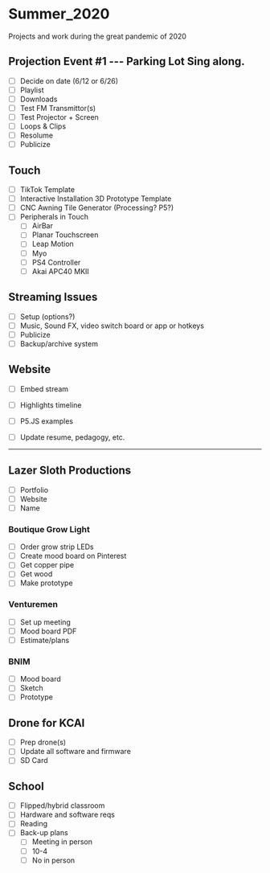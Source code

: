 # Summer_2020
Projects and work during the great pandemic of 2020

## Projection Event #1 --- Parking Lot Sing along.
- [ ] Decide on date (6/12 or 6/26)
- [ ] Playlist
- [ ] Downloads
- [ ] Test FM Transmittor(s)
- [ ] Test Projector + Screen
- [ ] Loops & Clips
- [ ] Resolume 
- [ ] Publicize

## Touch
- [ ] TikTok Template
- [ ] Interactive Installation 3D Prototype Template
- [ ] CNC Awning Tile Generator (Processing? P5?)
- [ ] Peripherals in Touch
  - [ ] AirBar
  - [ ] Planar Touchscreen
  - [ ] Leap Motion
  - [ ] Myo
  - [ ] PS4 Controller
  - [ ] Akai APC40 MKII

## Streaming Issues
  - [ ] Setup (options?)
  - [ ] Music, Sound FX, video switch board or app or hotkeys
  - [ ] Publicize
  - [ ] Backup/archive system

## Website
- [ ] Embed stream
- [ ] Highlights timeline
- [ ] P5.JS examples
- [ ] Update resume, pedagogy, etc.


-------------

## Lazer Sloth Productions
- [ ] Portfolio
- [ ] Website
- [ ] Name

### Boutique Grow Light
  - [ ] Order grow strip LEDs
  - [ ] Create mood board on Pinterest
  - [ ] Get copper pipe
  - [ ] Get wood
  - [ ] Make prototype
  
### Venturemen
  - [ ] Set up meeting
  - [ ] Mood board PDF
  - [ ] Estimate/plans

### BNIM
  - [ ] Mood board
  - [ ] Sketch
  - [ ] Prototype
  
## Drone for KCAI
- [ ] Prep drone(s)
- [ ] Update all software and firmware
- [ ] SD Card

## School
- [ ] Flipped/hybrid classroom
- [ ] Hardware and software reqs
- [ ] Reading
- [ ] Back-up plans
  - [ ] Meeting in person
  - [ ] 10-4
  - [ ] No in person
